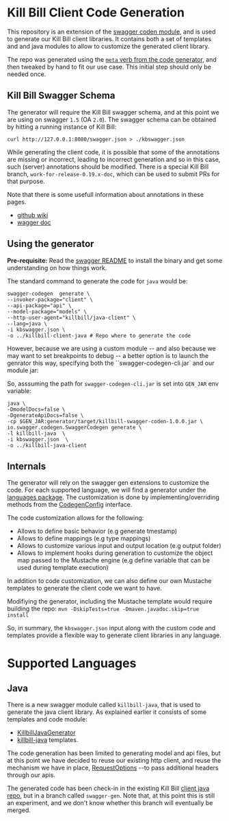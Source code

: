 # Kill Bill Client Code Generation

This repository is an extension of the [swagger coden module](https://github.com/swagger-api/swagger-codegen#making-your-own-codegen-modules),
and is used to generate our Kill Bill client libraries. It contains both a set of templates and and java modules to allow to customize the generated client library.


The repo was generated using the [`meta` verb from the code generator](https://github.com/swagger-api/swagger-codegen#making-your-own-codegen-modules),
and then tweaked by hand to fit our use case. This initial step should only be needed once.

## Kill Bill Swagger Schema

The generator will require the Kill Bill swagger schema, and at this point we are using on swagger `1.5` (OA `2.0`).
The swagger schema can be obtained by hitting a running instance of Kill Bill:

```
curl http://127.0.0.1:8080/swagger.json > ./kbswagger.json 
```

While generating the client code, it is possible that some of the annotations are missing or incorrect, leading to incorrect generation
and so in this case, such (server) annotations should be modified. There is a special Kill Bill branch, `work-for-release-0.19.x-doc`,
which can be used to submit PRs for that purpose.

Note that there is some usefull information about annotations in these pages.

* [github wiki](https://github.com/swagger-api/swagger-core/wiki/Annotations-1.5.X)
* [wagger doc](https://swagger.io/docs/specification/2-0/)


## Using the generator

**Pre-requisite:** Read the [swagger README](https://github.com/swagger-api/swagger-codegen/blob/master/README.md) to install the binary and get some understanding on how things work.


The standard command to generate the code for `java` would be:

```
swagger-codegen  generate \
--invoker-package="client" \
--api-package="api" \
--model-package="models" \
--http-user-agent="killbill/java-client" \
--lang=java \
-i kbswagger.json \
-o ../killbill-client-java # Repo where to generate the code
```

However, because we are using a custom module -- and also because we may want to set breakpoints to debug -- a better option
is to launch the genrator this way, specifying both the ``swagger-codegen-cli.jar` and our module jar:

So, asssuming the path for `swagger-codegen-cli.jar` is set into `GEN_JAR` env variable:

```
java \
-DmodelDocs=false \
-DgenerateApiDocs=false \
-cp $GEN_JAR:generator/target/killbill-swagger-coden-1.0.0.jar \
io.swagger.codegen.SwaggerCodegen generate \
-l killbill-java  \
-i kbswagger.json  \
-o ../killbill-java-client
```

## Internals

The generator will rely on the swagger gen extensions to customize the code. For each supported language,
we will find a generator under the [languages package](https://github.com/killbill/killbill-swagger-coden/tree/master/src/main/java/org/killbill/billing/codegen/languages).
The customization is done by implementing/overriding methods from the [CodegenConfig](https://github.com/swagger-api/swagger-codegen/blob/master/modules/swagger-codegen/src/main/java/io/swagger/codegen/CodegenConfig.java)
interface.

The code customization allows for the following:

* Allows to define basic behavior (e.g generate tmestamp)
* Allows to define mappings (e.g type mappings)
* Allows to customize various input and output location (e.g output folder)
* Allows to implement hooks during generation to customize the object map passed to the Mustache engine (e.g define variable that can be used during template execution)

In addition to code customization, we can also define our own Mustache templates to generate the client code we want to have.

Modifiying the generator, including the Mustache template would require building the repo: `mvn -DskipTests=true -Dmaven.javadoc.skip=true install`

So, in summary, the `kbswagger.json` input along with the custom code and templates provide a flexible way to generate client libraries in any language.



# Supported Languages

## Java

There is a new swagger module called `killbill-java`, that is used to generate the java client library. As explained earlier
it consists of some templates and code module:

* [KillbillJavaGenerator](https://github.com/killbill/killbill-swagger-coden/blob/master/src/main/java/org/killbill/billing/codegen/languages/KillbillJavaGenerator.java)
* [killbill-java](https://github.com/killbill/killbill-swagger-coden/tree/master/src/main/resources/killbill-java) templates.

The code generation has been limited to generating model and api files, but at this point we have decided to reuse our existing http client, and reuse the mechanism we have in place, [RequestOptions](https://github.com/killbill/killbill-client-java/blob/killbill-client-java-0.41.7/src/main/java/org/killbill/billing/client/RequestOptions.java) --to pass additional headers through our apis.


The generated code has been check-in in the existing Kill Bill [client java repo](https://github.com/killbill/killbill-client-java), but in a branch called `swagger-gen`. Note that, at this point this is still an experiment, and we don't know whether this branch will eventually be merged.




